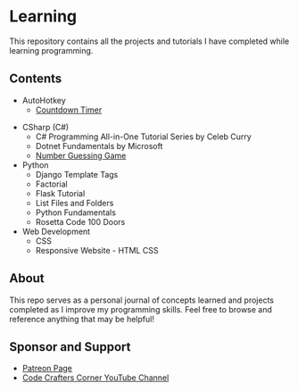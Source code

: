# Learning

This repository contains all the projects and tutorials I have completed while learning programming.

## Contents

- AutoHotkey
    - [Countdown Timer](AutoHotkey/Countdown%20Timer/README.md)

<!-- TODO: Add relative links to project README -->
- CSharp (C#)
    - C# Programming All-in-One Tutorial Series by Celeb Curry
    - Dotnet Fundamentals by Microsoft
    - [Number Guessing Game](C#/Number%20Guessing%20Game/README.md)
- Python
    - Django Template Tags
    - Factorial
    - Flask Tutorial
    - List Files and Folders
    - Python Fundamentals
    - Rosetta Code 100 Doors
- Web Development
    - CSS
    - Responsive Website - HTML CSS


## About

This repo serves as a personal journal of concepts learned and projects completed as I improve my programming skills. Feel free to browse and reference anything that may be helpful!

## Sponsor and Support

- [Patreon Page](https://www.patreon.com/ssharworks)
- [Code Crafters Corner YouTube Channel](https://www.youtube.com/channel/UCZGXfClJ2l8MP0l2bMbHa6w)
